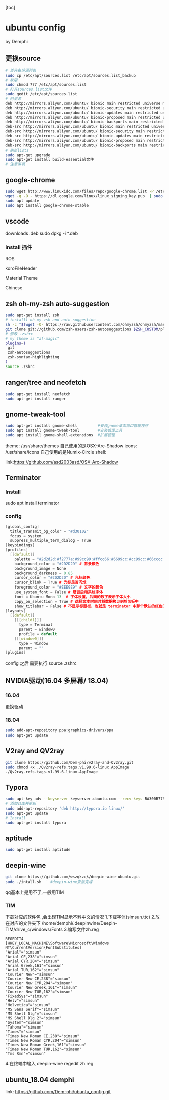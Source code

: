 [toc]
# ubuntu config
by Demphi
## 更换source
```bash
# 首先备份源列表
sudo cp /etc/apt/sources.list /etc/apt/sources.list_backup
# 权限
sudo chmod 777 /etc/apt/sources.list
# 打开sources.list文件
sudo gedit /etc/apt/sources.list
# 阿里源
deb http://mirrors.aliyun.com/ubuntu/ bionic main restricted universe multiverse
deb http://mirrors.aliyun.com/ubuntu/ bionic-security main restricted universe multiverse
deb http://mirrors.aliyun.com/ubuntu/ bionic-updates main restricted universe multiverse
deb http://mirrors.aliyun.com/ubuntu/ bionic-proposed main restricted universe multiverse
deb http://mirrors.aliyun.com/ubuntu/ bionic-backports main restricted universe multiverse
deb-src http://mirrors.aliyun.com/ubuntu/ bionic main restricted universe multiverse
deb-src http://mirrors.aliyun.com/ubuntu/ bionic-security main restricted universe multiverse
deb-src http://mirrors.aliyun.com/ubuntu/ bionic-updates main restricted universe multiverse
deb-src http://mirrors.aliyun.com/ubuntu/ bionic-proposed main restricted universe multiverse
deb-src http://mirrors.aliyun.com/ubuntu/ bionic-backports main restricted universe multiverse
# 刷新lists
sudo apt-get upgrade
sudo apt-get install build-essential文件
# 注意事项

```



## google-chrome
```bash
sudo wget http://www.linuxidc.com/files/repo/google-chrome.list -P /etc/apt/sources.list.d/
wget -q -O - https://dl.google.com/linux/linux_signing_key.pub  | sudo apt-key add -
sudo apt update
sudo apt install google-chrome-stable
```

## vscode
downloads .deb 
sudo dpkg -i *.deb

### install 插件

ROS

koroFileHeader

Material Theme

Chinese



## zsh oh-my-zsh auto-suggestion
```bash
sudo apt-get install zsh
# installl oh-my-zsh and auto-suggestion
sh -c "$(wget -O- https://raw.githubusercontent.com/ohmyzsh/ohmyzsh/master/tools/install.sh)" 或者$ sh -c "$(curl -fsSL https://raw.github.com/robbyrussell/oh-my-zsh/master/tools/install.sh)"
git clone git://github.com/zsh-users/zsh-autosuggestions $ZSH_CUSTOM/plugins/zsh-autosuggestions
# 修改 .zshrc
# my theme is "af-magic"
plugins=(
 git
 zsh-autosuggestions
 zsh-syntax-highlighting
)
source .zshrc
```



## ranger/tree and neofetch 

```bash
sudo apt-get install neofetch
sudo apt-get install ranger
```



## gnome-tweak-tool

```bash
sudo apt-get install gnome-shell         #安装gnome桌面窗口管理程序
sudo apt install gnome-tweak-tool        #安装管理工具
sudo apt install gnome-shell-extensions  #扩展管理
```

theme: /usr/share/themes 自己使用的是OSX-Arc-Shadow
icons: /usr/share/icons  自己使用的是Numix-Circle
shell: 

link:https://github.com/asd2003asd/OSX-Arc-Shadow



## Terminator

### Install
sudo apt install terminator
### config

```cpp
[global_config]
  title_transmit_bg_color = "#d30102"
  focus = system
  suppress_multiple_term_dialog = True
[keybindings]
[profiles]
  [[default]]
    palette = "#2d2d2d:#f2777a:#99cc99:#ffcc66:#6699cc:#cc99cc:#66cccc:#d3d0c8:#747369:#f2777a:#99cc99:#ffcc66:#6699cc:#cc99cc:#66cccc:#f2f0ec"
    background_color = "#2D2D2D" # 背景颜色
    background_image = None
    background_darkness = 0.85
    cursor_color = "#2D2D2D" # 光标颜色
    cursor_blink = True # 光标是否闪烁
    foreground_color = "#EEE9E9" # 文字的颜色
    use_system_font = False # 是否启用系统字体
    font = Ubuntu Mono 13  # 字体设置，后面的数字表示字体大小
    copy_on_selection = True # 选择文本时同时将数据拷贝到剪切板中
    show_titlebar = False # 不显示标题栏，也就是 terminator 中那个默认的红色的标题栏
[layouts]
  [[default]]
    [[[child1]]]
      type = Terminal
      parent = window0
      profile = default
    [[[window0]]]
      type = Window
      parent = ""
[plugins]
```

config 之后 需要执行 source .zshrc



##  NVIDIA驱动(16.04 多屏幕/ 18.04)
### 16.04

更换驱动


### 18.04
```bash
sudo add-apt-repository ppa:graphics-drivers/ppa
sudo apt-get update
```



## V2ray and QV2ray
```bash
git clone https://github.com/Dem-phi/v2ray-and-Qv2ray.git
sudo chmod +x ./Qv2ray-refs.tags.v1.99.6-linux.AppImage
./Qv2ray-refs.tags.v1.99.6-linux.AppImage   
```




## Typora

```bash
sudo apt-key adv --keyserver keyserver.ubuntu.com --recv-keys BA300B7755AFCFAE
# 添加仓库并更新
sudo add-apt-repository 'deb http://typora.io linux/'
sudo apt-get update
# Install
sudo apt-get install typora
```



## aptitude

```bash
sudo apt-get install aptitude
```



## deepin-wine

```bash
git clone https://github.com/wszqkzqk/deepin-wine-ubuntu.git
sudo ./intall.sh	#deepin-wine安装完成
```

qq基本上是用不了,一般用TIM

### TIM

下载对应的软件包 ,会出现TIM显示不料中文的情况
1.下载字体(simsun.ttc)
2.放在对应的文件夹下 /home/demphi/.deepinwine/Deepin-TIM/drive_c/windows/Fonts
3.编写文件zh.reg

```
REGEDIT4
[HKEY_LOCAL_MACHINE\Software\Microsoft\Windows NT\CurrentVersion\FontSubstitutes]
"Arial"="simsun"
"Arial CE,238"="simsun"
"Arial CYR,204"="simsun"
"Arial Greek,161"="simsun"
"Arial TUR,162"="simsun"
"Courier New"="simsun"
"Courier New CE,238"="simsun"
"Courier New CYR,204"="simsun"
"Courier New Greek,161"="simsun"
"Courier New TUR,162"="simsun"
"FixedSys"="simsun"
"Helv"="simsun"
"Helvetica"="simsun"
"MS Sans Serif"="simsun"
"MS Shell Dlg"="simsun"
"MS Shell Dlg 2"="simsun"
"System"="simsun"
"Tahoma"="simsun"
"Times"="simsun"
"Times New Roman CE,238"="simsun"
"Times New Roman CYR,204"="simsun"
"Times New Roman Greek,161"="simsun"
"Times New Roman TUR,162"="simsun"
"Tms Rmn"="simsun"
```

4.在终端中输入 deepin-wine regedit zh.reg



## ubuntu_18.04 demphi

link: https://github.com/Dem-phi/ubuntu_config.git

